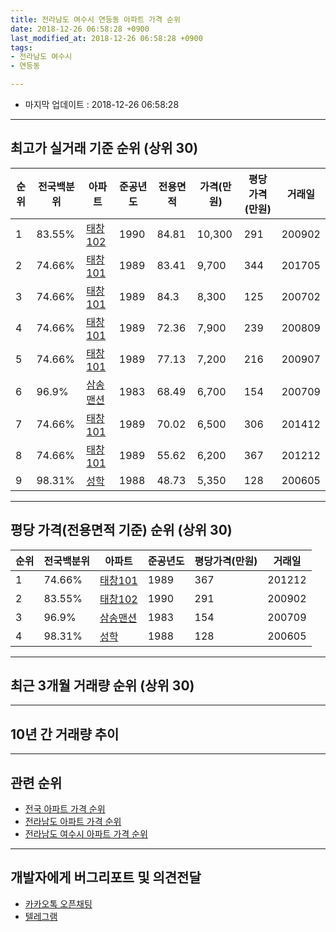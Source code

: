 ```yaml
---
title: 전라남도 여수시 연등동 아파트 가격 순위
date: 2018-12-26 06:58:28 +0900
last_modified_at: 2018-12-26 06:58:28 +0900
tags:
- 전라남도 여수시
- 연등동

---
```


* 마지막 업데이트 : 2018-12-26 06:58:28

---

## 최고가 실거래 기준 순위 (상위 30)


|순위|전국백분위|아파트|준공년도|전용면적|가격(만원)|평당가격(만원)|거래일|
|---|---|---|---|---|---|---|---|
|1|83.55%|[태창102](https://search.naver.com/search.naver?query=%EC%A0%84%EB%9D%BC%EB%82%A8%EB%8F%84+%EC%97%AC%EC%88%98%EC%8B%9C+%EC%97%B0%EB%93%B1%EB%8F%99+%ED%83%9C%EC%B0%BD102)|1990|84.81|10,300|291|200902|
|2|74.66%|[태창101](https://search.naver.com/search.naver?query=%EC%A0%84%EB%9D%BC%EB%82%A8%EB%8F%84+%EC%97%AC%EC%88%98%EC%8B%9C+%EC%97%B0%EB%93%B1%EB%8F%99+%ED%83%9C%EC%B0%BD101)|1989|83.41|9,700|344|201705|
|3|74.66%|[태창101](https://search.naver.com/search.naver?query=%EC%A0%84%EB%9D%BC%EB%82%A8%EB%8F%84+%EC%97%AC%EC%88%98%EC%8B%9C+%EC%97%B0%EB%93%B1%EB%8F%99+%ED%83%9C%EC%B0%BD101)|1989|84.3|8,300|125|200702|
|4|74.66%|[태창101](https://search.naver.com/search.naver?query=%EC%A0%84%EB%9D%BC%EB%82%A8%EB%8F%84+%EC%97%AC%EC%88%98%EC%8B%9C+%EC%97%B0%EB%93%B1%EB%8F%99+%ED%83%9C%EC%B0%BD101)|1989|72.36|7,900|239|200809|
|5|74.66%|[태창101](https://search.naver.com/search.naver?query=%EC%A0%84%EB%9D%BC%EB%82%A8%EB%8F%84+%EC%97%AC%EC%88%98%EC%8B%9C+%EC%97%B0%EB%93%B1%EB%8F%99+%ED%83%9C%EC%B0%BD101)|1989|77.13|7,200|216|200907|
|6|96.9%|[삼송맨션](https://search.naver.com/search.naver?query=%EC%A0%84%EB%9D%BC%EB%82%A8%EB%8F%84+%EC%97%AC%EC%88%98%EC%8B%9C+%EC%97%B0%EB%93%B1%EB%8F%99+%EC%82%BC%EC%86%A1%EB%A7%A8%EC%85%98)|1983|68.49|6,700|154|200709|
|7|74.66%|[태창101](https://search.naver.com/search.naver?query=%EC%A0%84%EB%9D%BC%EB%82%A8%EB%8F%84+%EC%97%AC%EC%88%98%EC%8B%9C+%EC%97%B0%EB%93%B1%EB%8F%99+%ED%83%9C%EC%B0%BD101)|1989|70.02|6,500|306|201412|
|8|74.66%|[태창101](https://search.naver.com/search.naver?query=%EC%A0%84%EB%9D%BC%EB%82%A8%EB%8F%84+%EC%97%AC%EC%88%98%EC%8B%9C+%EC%97%B0%EB%93%B1%EB%8F%99+%ED%83%9C%EC%B0%BD101)|1989|55.62|6,200|367|201212|
|9|98.31%|[성학](https://search.naver.com/search.naver?query=%EC%A0%84%EB%9D%BC%EB%82%A8%EB%8F%84+%EC%97%AC%EC%88%98%EC%8B%9C+%EC%97%B0%EB%93%B1%EB%8F%99+%EC%84%B1%ED%95%99)|1988|48.73|5,350|128|200605|


---

## 평당 가격(전용면적 기준) 순위 (상위 30)


|순위|전국백분위|아파트|준공년도|평당가격(만원)|거래일|
|---|---|---|---|---|---|
|1|74.66%|[태창101](https://search.naver.com/search.naver?query=%EC%A0%84%EB%9D%BC%EB%82%A8%EB%8F%84+%EC%97%AC%EC%88%98%EC%8B%9C+%EC%97%B0%EB%93%B1%EB%8F%99+%ED%83%9C%EC%B0%BD101)|1989|367|201212|
|2|83.55%|[태창102](https://search.naver.com/search.naver?query=%EC%A0%84%EB%9D%BC%EB%82%A8%EB%8F%84+%EC%97%AC%EC%88%98%EC%8B%9C+%EC%97%B0%EB%93%B1%EB%8F%99+%ED%83%9C%EC%B0%BD102)|1990|291|200902|
|3|96.9%|[삼송맨션](https://search.naver.com/search.naver?query=%EC%A0%84%EB%9D%BC%EB%82%A8%EB%8F%84+%EC%97%AC%EC%88%98%EC%8B%9C+%EC%97%B0%EB%93%B1%EB%8F%99+%EC%82%BC%EC%86%A1%EB%A7%A8%EC%85%98)|1983|154|200709|
|4|98.31%|[성학](https://search.naver.com/search.naver?query=%EC%A0%84%EB%9D%BC%EB%82%A8%EB%8F%84+%EC%97%AC%EC%88%98%EC%8B%9C+%EC%97%B0%EB%93%B1%EB%8F%99+%EC%84%B1%ED%95%99)|1988|128|200605|


---

## 최근 3개월 거래량 순위 (상위 30)


<div style="width:100%;">
    <canvas id="deal_count_ranking" height="250"></canvas>
</div>


<script>
new Chart(document.getElementById("deal_count_ranking"), {
    type: 'horizontalBar',
    data: {
        labels: ['성학', '태창102'],
        datasets: [{
            label: '실거래 수',
            data: [1, 1],
            borderColor: "rgba(255, 0, 128, 1)",
            backgroundColor: "rgba(255, 0, 128, 0.5)",
            fill: false,
        }]
    },
    options: {
        responsive: true,
        title: {
            display: true,
            text: '최근 3개월 거래량 순위'
        },
        tooltips: {
            mode: 'index',
            intersect: false,
            callbacks: {
                title: function(tooltipItems, data) {
                    return "실거래 수:";
                },
                label: function(tooltipItem, data) {
                    return data.labels[tooltipItem.index] + ": " + tooltipItem.xLabel;
                }
            }
        },
        hover: {
            mode: 'nearest',
            intersect: true
        },
        scales: {
            xAxes: [{
                display: true,
                scaleLabel: {
                    display: true,
                    labelString: '실거래 수'
                },
                ticks: {
                    suggestedMin: 0,
                }
            }],
            yAxes: [{
                display: true,
                ticks: {
                    autoSkip: false,
                    callback: function(value, index, values) {
                        if (value.length > 15)
                            return value.substr(0, 13) + "...";
                        else
                            return value;
                    }
                },
                scaleLabel: {
                    display: false,
                }
            }]
        }
    }
});

</script>


---

## 10년 간 거래량 추이


<div style="width:100%;">
    <canvas id="deal_progress" height="250"></canvas>
</div>

<script>
new Chart(document.getElementById("deal_progress"), {
    type: 'line',
    data: {
        labels: ['200812','200901','200902','200903','200904','200905','200906','200907','200908','200909','200910','200911','200912','201001','201002','201003','201004','201005','201006','201007','201008','201009','201010','201011','201012','201101','201102','201103','201104','201105','201106','201107','201108','201109','201110','201111','201112','201201','201202','201203','201204','201205','201206','201207','201208','201209','201210','201211','201212','201301','201302','201303','201304','201305','201306','201307','201308','201309','201310','201311','201312','201401','201402','201403','201404','201405','201406','201407','201408','201409','201410','201411','201412','201501','201502','201503','201504','201505','201506','201507','201508','201509','201510','201511','201512','201601','201602','201603','201604','201605','201606','201607','201608','201609','201610','201611','201612','201701','201702','201703','201704','201705','201706','201707','201708','201709','201710','201711','201712','201801','201802','201803','201804','201805','201806','201807','201808','201809','201810','201811','201812'],
        datasets: [{
            label: '실거래 수',
            pointRadius: 1,
            data: [0, 0, 1, 0, 0, 0, 0, 1, 3, 1, 1, 0, 1, 0, 1, 1, 0, 0, 0, 0, 0, 1, 0, 0, 2, 0, 1, 0, 1, 1, 0, 1, 1, 0, 1, 0, 0, 0, 1, 0, 0, 0, 1, 0, 0, 0, 0, 0, 1, 0, 1, 0, 0, 0, 0, 0, 0, 0, 1, 0, 0, 0, 2, 0, 1, 0, 0, 0, 0, 0, 2, 0, 2, 0, 0, 1, 0, 0, 0, 0, 0, 0, 1, 0, 0, 0, 2, 0, 1, 0, 0, 0, 0, 0, 0, 1, 1, 0, 1, 1, 0, 1, 0, 1, 0, 0, 2, 0, 0, 1, 0, 0, 2, 1, 0, 1, 1, 0, 1, 1, 0],
            borderColor: "rgba(255, 201, 14, 1)",
            backgroundColor: "rgba(255, 201, 14, 0.5)",
            fill: true,
        }]
    },
    options: {
        responsive: true,
        title: {
            display: true,
            text: '10년간 거래량 추이'
        },
        tooltips: {
            mode: 'index',
            intersect: false,
        },
        hover: {
            mode: 'nearest',
            intersect: true
        },
        scales: {
            xAxes: [{
                display: true,
                scaleLabel: {
                    display: true,
                    labelString: '년/월'
                }
            }],
            yAxes: [{
                display: true,
                ticks: {
                    suggestedMin: 0,
                },
                scaleLabel: {
                    display: true,
                    labelString: '실거래 수'
                }
            }]
        }
    }
});

</script>


---

## 관련 순위

- [전국 아파트 가격 순위](https://inasie.github.io/apt-ranking/전국)
- [전라남도 아파트 가격 순위](https://inasie.github.io/apt-ranking/전라남도)
- [전라남도 여수시 아파트 가격 순위](https://inasie.github.io/apt-ranking/전라남도-여수시)


---

## 개발자에게 버그리포트 및 의견전달

- [카카오톡 오픈채팅](https://open.kakao.com/o/gLJUAP4)
- [텔레그램](https://t.me/inasie)

